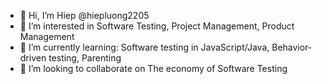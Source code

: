 - 👋 Hi, I’m Hiep @hiepluong2205
- 👀 I’m interested in Software Testing, Project Management, Product Management
- 🌱 I’m currently learning: Software testing in JavaScript/Java, Behavior-driven testing, Parenting
- 💞️ I’m looking to collaborate on The economy of Software Testing

<!---
hiepluong2205/hiepluong2205 is a ✨ special ✨ repository because its `README.md` (this file) appears on your GitHub profile.
You can click the Preview link to take a look at your changes.
--->

